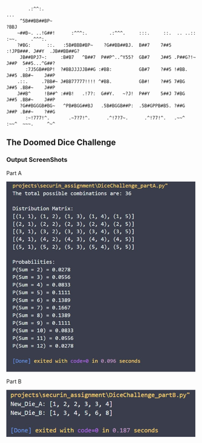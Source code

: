                                                                                                     
                                                                                                    
            .:^^:.                                                          ...                     
         ^5B##BB##BP~                                                       ?BBJ                    
        ~##B~. ..!G##!      :^^^:.        .:^^^.     :::.     ::.  .. ..::  :~~.     .^^^:.         
        ?#BG:      ::.   :5B#BBB#BP~    ?G##BB##BJ.  B##7    7##5 :!JPB###. J##Y  .JB##BB##G?       
         JB##BPJ7~:     :B#B7   ^B##7  P##P^..^Y55?  GB#7    J##5 .P##G?!~  J##P  5##5...^G##?      
           :7J5GB##BP!  ?#BBJJJJJB##G :#BB:          GB#7    ?##5 !#BB.     J##5 .BB#~    J##P      
        .::.     .7BB#~ J#BB77777!!!! ^#BB.          GB#!    ?##5 7#BG      J##5 .BB#~    J##P      
        J##B^     !B##^ :##B!   .!7?:  G##Y.   ~?J!  P##Y    5##J 7#BG      J##5 .BB#~    J##P      
         ?G##BGGGB#BG~   ^PB#BGG##BJ   .5B#BGGB##P:  .5B#GPPB#B5. ?##G      J##P .B##~    ?##G      
           :~!777!^.       .~7?7!^.      .^!7?7~.      .^!77!^.   .~~^      :~~^  ~~~.     ^~^      
                                                                                                    
                                                                                                    
## The Doomed Dice Challenge

### Output ScreenShots

Part A

<img src="https://github.com/Nitish-N07/Assessment-CSW/blob/main/output-part1.jpg" width="500">

Part B

<img src="https://github.com/Nitish-N07/Assessment-CSW/blob/main/output-part2.jpg" width="500">

                                                                                                
                                                                                                
